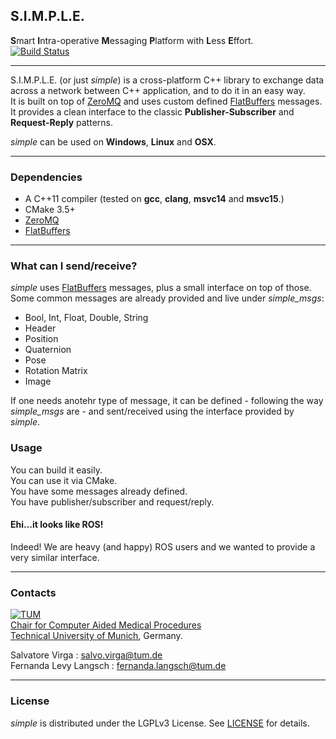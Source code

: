 ## S.I.M.P.L.E.
**S**mart **I**ntra-operative **M**essaging **P**latform with **L**ess **E**ffort.         
[![Build Status](https://gitlab.lrz.de/CAMP_IFL/simple/badges/master/build.svg)](https://gitlab.lrz.de/CAMP_IFL/simple/commits/master)
___

S.I.M.P.L.E. (or just *simple*) is a cross-platform C++ library to exchange data across a network between C++ application, and to do it in an easy way.          
It is built on top of [ZeroMQ](https://github.com/zeromq/libzmq) and uses custom defined [FlatBuffers](https://github.com/google/flatbuffers) messages.       
It provides a clean interface to the classic **Publisher-Subscriber** and **Request-Reply** patterns.         

*simple* can be used on **Windows**, **Linux** and **OSX**. 
___
### Dependencies

- A C++11 compiler (tested on **gcc**, **clang**, **msvc14** and **msvc15**.)
- CMake 3.5+
- [ZeroMQ](https://github.com/zeromq/libzmq)
- [FlatBuffers](https://github.com/google/flatbuffers)

___

### What can I send/receive?

*simple* uses [FlatBuffers](https://github.com/google/flatbuffers) messages, plus a small interface on top of those.       
Some common messages are already provided and live under *simple_msgs*:
- Bool, Int, Float, Double, String
- Header
- Position
- Quaternion
- Pose
- Rotation Matrix
- Image

If one needs anotehr type of message, it can be defined - following the way *simple_msgs* are - and sent/received using the interface provided by *simple*.

### Usage

You can build it easily.      
You can use it via CMake.              
You have some messages already defined.          
You have publisher/subscriber and request/reply.    

#### Ehi...it looks like ROS!

Indeed! We are heavy (and happy) ROS users and we wanted to provide a very similar interface.     
___

### Contacts

[![TUM](http://campar.in.tum.de/files/goeblr/TUM_Web_Logo_blau.png "TUM Logo")](http://tum.de)        
[Chair for Computer Aided Medical Procedures](http://campar.in.tum.de/)        
[Technical University of Munich](www.tum.de), Germany.       

Salvatore Virga : [salvo.virga@tum.de][salvo_email]  
Fernanda Levy Langsch : [fernanda.langsch@tum.de][fernanda_email]

[salvo_email]: salvo.virga@tum.de
[fernanda_email]: fernanda.langsch@tum.de       
___
### License

*simple* is distributed under the LGPLv3 License. See [LICENSE](LICENSE) for details.